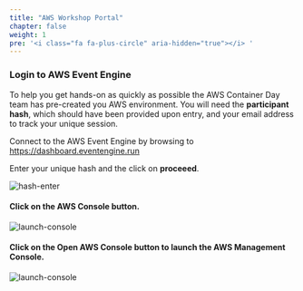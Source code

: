 ```yaml
---
title: "AWS Workshop Portal"
chapter: false
weight: 1
pre: '<i class="fa fa-plus-circle" aria-hidden="true"></i> '
---
```


### Login to AWS Event Engine

To help you get hands-on as quickly as possible the AWS Container Day team has pre-created you AWS environment. You will need the **participant hash**, which should have been provided upon entry, and your email address to track your unique session.

Connect to the AWS Event Engine by browsing to https://dashboard.eventengine.run

Enter your unique hash and the click on **proceeed**.

![hash-enter](https://containers-immersionday.workshop.aws/images/ee-hash-enter.png)

#### Click on the **AWS Console** button.

![launch-console](https://containers-immersionday.workshop.aws/images/ee-dashboard.png)

#### Click on the **Open AWS Console** button to launch the AWS Management Console.

![launch-console](https://containers-immersionday.workshop.aws/images/ee-console-login.png)
